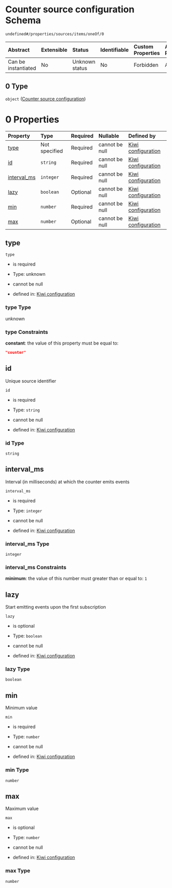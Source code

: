 # Counter source configuration Schema

```txt
undefined#/properties/sources/items/oneOf/0
```



| Abstract            | Extensible | Status         | Identifiable | Custom Properties | Additional Properties | Access Restrictions | Defined In                                                                      |
| :------------------ | :--------- | :------------- | :----------- | :---------------- | :-------------------- | :------------------ | :------------------------------------------------------------------------------ |
| Can be instantiated | No         | Unknown status | No           | Forbidden         | Allowed               | none                | [configuration.schema.json\*](configuration.schema.json "open original schema") |

## 0 Type

`object` ([Counter source configuration](configuration-properties-source-configuration-items-oneof-counter-source-configuration.md))

# 0 Properties

| Property                     | Type          | Required | Nullable       | Defined by                                                                                                                                                                                                  |
| :--------------------------- | :------------ | :------- | :------------- | :---------------------------------------------------------------------------------------------------------------------------------------------------------------------------------------------------------- |
| [type](#type)                | Not specified | Required | cannot be null | [Kiwi configuration](configuration-properties-source-configuration-items-oneof-counter-source-configuration-properties-type.md "undefined#/properties/sources/items/oneOf/0/properties/type")               |
| [id](#id)                    | `string`      | Required | cannot be null | [Kiwi configuration](configuration-properties-source-configuration-items-oneof-counter-source-configuration-properties-id.md "undefined#/properties/sources/items/oneOf/0/properties/id")                   |
| [interval\_ms](#interval_ms) | `integer`     | Required | cannot be null | [Kiwi configuration](configuration-properties-source-configuration-items-oneof-counter-source-configuration-properties-interval_ms.md "undefined#/properties/sources/items/oneOf/0/properties/interval_ms") |
| [lazy](#lazy)                | `boolean`     | Optional | cannot be null | [Kiwi configuration](configuration-properties-source-configuration-items-oneof-counter-source-configuration-properties-lazy.md "undefined#/properties/sources/items/oneOf/0/properties/lazy")               |
| [min](#min)                  | `number`      | Required | cannot be null | [Kiwi configuration](configuration-properties-source-configuration-items-oneof-counter-source-configuration-properties-min.md "undefined#/properties/sources/items/oneOf/0/properties/min")                 |
| [max](#max)                  | `number`      | Optional | cannot be null | [Kiwi configuration](configuration-properties-source-configuration-items-oneof-counter-source-configuration-properties-max.md "undefined#/properties/sources/items/oneOf/0/properties/max")                 |

## type



`type`

*   is required

*   Type: unknown

*   cannot be null

*   defined in: [Kiwi configuration](configuration-properties-source-configuration-items-oneof-counter-source-configuration-properties-type.md "undefined#/properties/sources/items/oneOf/0/properties/type")

### type Type

unknown

### type Constraints

**constant**: the value of this property must be equal to:

```json
"counter"
```

## id

Unique source identifier

`id`

*   is required

*   Type: `string`

*   cannot be null

*   defined in: [Kiwi configuration](configuration-properties-source-configuration-items-oneof-counter-source-configuration-properties-id.md "undefined#/properties/sources/items/oneOf/0/properties/id")

### id Type

`string`

## interval\_ms

Interval (in milliseconds) at which the counter emits events

`interval_ms`

*   is required

*   Type: `integer`

*   cannot be null

*   defined in: [Kiwi configuration](configuration-properties-source-configuration-items-oneof-counter-source-configuration-properties-interval_ms.md "undefined#/properties/sources/items/oneOf/0/properties/interval_ms")

### interval\_ms Type

`integer`

### interval\_ms Constraints

**minimum**: the value of this number must greater than or equal to: `1`

## lazy

Start emitting events upon the first subscription

`lazy`

*   is optional

*   Type: `boolean`

*   cannot be null

*   defined in: [Kiwi configuration](configuration-properties-source-configuration-items-oneof-counter-source-configuration-properties-lazy.md "undefined#/properties/sources/items/oneOf/0/properties/lazy")

### lazy Type

`boolean`

## min

Minimum value

`min`

*   is required

*   Type: `number`

*   cannot be null

*   defined in: [Kiwi configuration](configuration-properties-source-configuration-items-oneof-counter-source-configuration-properties-min.md "undefined#/properties/sources/items/oneOf/0/properties/min")

### min Type

`number`

## max

Maximum value

`max`

*   is optional

*   Type: `number`

*   cannot be null

*   defined in: [Kiwi configuration](configuration-properties-source-configuration-items-oneof-counter-source-configuration-properties-max.md "undefined#/properties/sources/items/oneOf/0/properties/max")

### max Type

`number`
